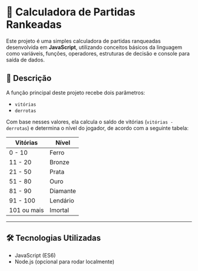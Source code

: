 # 🧮 Calculadora de Partidas Rankeadas

Este projeto é uma simples calculadora de partidas ranqueadas desenvolvida em **JavaScript**, utilizando conceitos básicos da linguagem como variáveis, funções, operadores, estruturas de decisão e console para saída de dados.

## 📌 Descrição

A função principal deste projeto recebe dois parâmetros:
- `vitórias`
- `derrotas`

Com base nesses valores, ela calcula o saldo de vitórias (`vitórias - derrotas`) e determina o nível do jogador, de acordo com a seguinte tabela:

| Vitórias         | Nível      |
|------------------|------------|
| 0 - 10           | Ferro      |
| 11 - 20          | Bronze     |
| 21 - 50          | Prata      |
| 51 - 80          | Ouro       |
| 81 - 90          | Diamante   |
| 91 - 100         | Lendário   |
| 101 ou mais      | Imortal    |

-----

## 🛠️ Tecnologias Utilizadas

- JavaScript (ES6)
- Node.js (opcional para rodar localmente)
